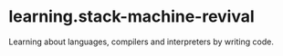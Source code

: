 # learning.stack-machine-revival
Learning about languages, compilers and interpreters by writing code.
